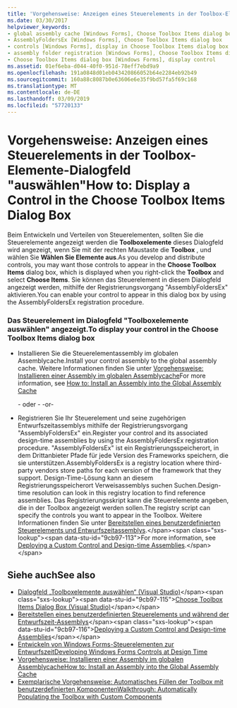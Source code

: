 ```yaml
---
title: 'Vorgehensweise: Anzeigen eines Steuerelements in der Toolbox-Elemente-Dialogfeld "auswählen"'
ms.date: 03/30/2017
helpviewer_keywords:
- global assembly cache [Windows Forms], Choose Toolbox Items dialog box
- AssemblyFoldersEx [Windows Forms], Choose Toolbox Items dialog box
- controls [Windows Forms], display in Choose Toolbox Items dialog box
- assembly folder registration [Windows Forms], Choose Toolbox Items dialog box
- Choose Toolbox Items dialog box [Windows Forms], display control
ms.assetid: 01ef6eba-d044-40f0-951d-78eff7ebd9a9
ms.openlocfilehash: 191a0848d01eb043420866052b64e2284eb92b49
ms.sourcegitcommit: 160a88c8087b0e63606e6e35f9bd57fa5f69c168
ms.translationtype: MT
ms.contentlocale: de-DE
ms.lasthandoff: 03/09/2019
ms.locfileid: "57720133"
---
```

# <a name="how-to-display-a-control-in-the-choose-toolbox-items-dialog-box"></a><span data-ttu-id="9cb97-102">Vorgehensweise: Anzeigen eines Steuerelements in der Toolbox-Elemente-Dialogfeld "auswählen"</span><span class="sxs-lookup"><span data-stu-id="9cb97-102">How to: Display a Control in the Choose Toolbox Items Dialog Box</span></span>
<span data-ttu-id="9cb97-103">Beim Entwickeln und Verteilen von Steuerelementen, sollten Sie die Steuerelemente angezeigt werden die **Toolboxelemente** dieses Dialogfeld wird angezeigt, wenn Sie mit der rechten Maustaste die **Toolbox** , und wählen Sie  **Wählen Sie Elemente aus**.</span><span class="sxs-lookup"><span data-stu-id="9cb97-103">As you develop and distribute controls, you may want those controls to appear in the **Choose Toolbox Items** dialog box, which is displayed when you right-click the **Toolbox** and select **Choose Items**.</span></span> <span data-ttu-id="9cb97-104">Sie können das Steuerelement in diesem Dialogfeld angezeigt werden, mithilfe der Registrierungsvorgang "AssemblyFoldersEx" aktivieren.</span><span class="sxs-lookup"><span data-stu-id="9cb97-104">You can enable your control to appear in this dialog box by using the AssemblyFoldersEx registration procedure.</span></span>  
  
### <a name="to-display-your-control-in-the-choose-toolbox-items-dialog-box"></a><span data-ttu-id="9cb97-105">Das Steuerelement im Dialogfeld "Toolboxelemente auswählen" angezeigt.</span><span class="sxs-lookup"><span data-stu-id="9cb97-105">To display your control in the Choose Toolbox Items dialog box</span></span>  
  
-   <span data-ttu-id="9cb97-106">Installieren Sie die Steuerelementassembly im globalen Assemblycache.</span><span class="sxs-lookup"><span data-stu-id="9cb97-106">Install your control assembly to the global assembly cache.</span></span> <span data-ttu-id="9cb97-107">Weitere Informationen finden Sie unter [Vorgehensweise: Installieren einer Assembly im globalen Assemblycache](../../app-domains/how-to-install-an-assembly-into-the-gac.md)</span><span class="sxs-lookup"><span data-stu-id="9cb97-107">For more information, see [How to: Install an Assembly into the Global Assembly Cache](../../app-domains/how-to-install-an-assembly-into-the-gac.md)</span></span>  
  
     <span data-ttu-id="9cb97-108">- oder - </span><span class="sxs-lookup"><span data-stu-id="9cb97-108">-or-</span></span>  
  
-   <span data-ttu-id="9cb97-109">Registrieren Sie Ihr Steuerelement und seine zugehörigen Entwurfszeitassemblys mithilfe der Registrierungsvorgang "AssemblyFoldersEx" ein.</span><span class="sxs-lookup"><span data-stu-id="9cb97-109">Register your control and its associated design-time assemblies by using the AssemblyFoldersEx registration procedure.</span></span> <span data-ttu-id="9cb97-110">"AssemblyFoldersEx" ist ein Registrierungsspeicherort, in dem Drittanbieter Pfade für jede Version des Frameworks speichern, die sie unterstützen.</span><span class="sxs-lookup"><span data-stu-id="9cb97-110">AssemblyFoldersEx is a registry location where third-party vendors store paths for each version of the framework that they support.</span></span> <span data-ttu-id="9cb97-111">Design-Time-Lösung kann an diesem Registrierungsspeicherort Verweisassemblys suchen Suchen.</span><span class="sxs-lookup"><span data-stu-id="9cb97-111">Design-time resolution can look in this registry location to find reference assemblies.</span></span> <span data-ttu-id="9cb97-112">Das Registrierungsskript kann die Steuerelemente angeben, die in der Toolbox angezeigt werden sollen.</span><span class="sxs-lookup"><span data-stu-id="9cb97-112">The registry script can specify the controls you want to appear in the Toolbox.</span></span> <span data-ttu-id="9cb97-113">Weitere Informationen finden Sie unter [Bereitstellen eines benutzerdefinierten Steuerelements und Entwurfszeitassemblys](https://docs.microsoft.com/previous-versions/visualstudio/visual-studio-2010/ee849818(v=vs.100)).</span><span class="sxs-lookup"><span data-stu-id="9cb97-113">For more information, see [Deploying a Custom Control and Design-time Assemblies](https://docs.microsoft.com/previous-versions/visualstudio/visual-studio-2010/ee849818(v=vs.100)).</span></span>  
  
## <a name="see-also"></a><span data-ttu-id="9cb97-114">Siehe auch</span><span class="sxs-lookup"><span data-stu-id="9cb97-114">See also</span></span>
- <span data-ttu-id="9cb97-115">[Dialogfeld „Toolboxelemente auswählen“ (Visual Studio)](https://docs.microsoft.com/previous-versions/visualstudio/visual-studio-2010/dyca0t6t(v=vs.100))</span><span class="sxs-lookup"><span data-stu-id="9cb97-115">[Choose Toolbox Items Dialog Box (Visual Studio)](https://docs.microsoft.com/previous-versions/visualstudio/visual-studio-2010/dyca0t6t(v=vs.100))</span></span>
- <span data-ttu-id="9cb97-116">[Bereitstellen eines benutzerdefinierten Steuerelements und während der Entwurfszeit-Assemblys](https://docs.microsoft.com/previous-versions/visualstudio/visual-studio-2010/ee849818(v=vs.100))</span><span class="sxs-lookup"><span data-stu-id="9cb97-116">[Deploying a Custom Control and Design-time Assemblies](https://docs.microsoft.com/previous-versions/visualstudio/visual-studio-2010/ee849818(v=vs.100))</span></span>
- [<span data-ttu-id="9cb97-117">Entwickeln von Windows Forms-Steuerelementen zur Entwurfszeit</span><span class="sxs-lookup"><span data-stu-id="9cb97-117">Developing Windows Forms Controls at Design Time</span></span>](developing-windows-forms-controls-at-design-time.md)
- [<span data-ttu-id="9cb97-118">Vorgehensweise: Installieren einer Assembly im globalen Assemblycache</span><span class="sxs-lookup"><span data-stu-id="9cb97-118">How to: Install an Assembly into the Global Assembly Cache</span></span>](../../app-domains/how-to-install-an-assembly-into-the-gac.md)
- [<span data-ttu-id="9cb97-119">Exemplarische Vorgehensweise: Automatisches Füllen der Toolbox mit benutzerdefinierten Komponenten</span><span class="sxs-lookup"><span data-stu-id="9cb97-119">Walkthrough: Automatically Populating the Toolbox with Custom Components</span></span>](walkthrough-automatically-populating-the-toolbox-with-custom-components.md)
